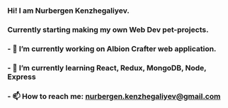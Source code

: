### Hi! I am Nurbergen Kenzhegaliyev. 
### Currently starting making my own Web Dev pet-projects.
### 
### - 🔭 I’m currently working on Albion Crafter web application.
### - 🌱 I’m currently learning React, Redux, MongoDB, Node, Express
### - 📫 How to reach me: nurbergen.kenzhegaliyev@gmail.com
<!--
**nurbergenkenzhegaliyev/nurbergenkenzhegaliyev** is a ✨ _special_ ✨ repository because its `README.md` (this file) appears on your GitHub profile.

Here are some ideas to get you started:

- 🔭 I’m currently working on ...
- 🌱 I’m currently learning ...
- 👯 I’m looking to collaborate on ...
- 🤔 I’m looking for help with ...
- 💬 Ask me about ...
- 📫 How to reach me: ...
- 😄 Pronouns: ...
- ⚡ Fun fact: ...
-->
